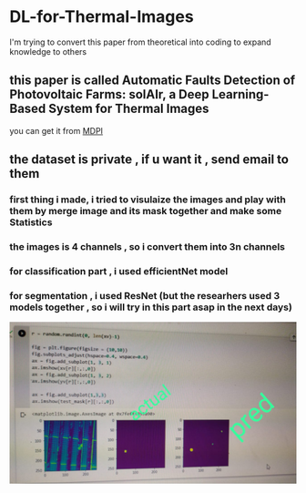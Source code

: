 # DL-for-Thermal-Images
I'm trying to convert this paper from theoretical into coding to expand knowledge to others
## this paper is called Automatic Faults Detection of Photovoltaic Farms: solAIr, a Deep Learning-Based System for Thermal Images 
you can get it from [MDPI](https://www.mdpi.com/1996-1073/13/24/6496)


## the dataset is private , if u want it , send email to them 

### first thing i made, i tried to visulaize the images and play with them by merge image and its mask together and make some Statistics
### the images is 4 channels , so i convert them into 3n channels
### for classification part , i used efficientNet model
### for segmentation , i used ResNet (but the researhers used 3 models together , so i will try in this part asap in the next days)

![the Output from segmentation](op_Seg.jpeg)




